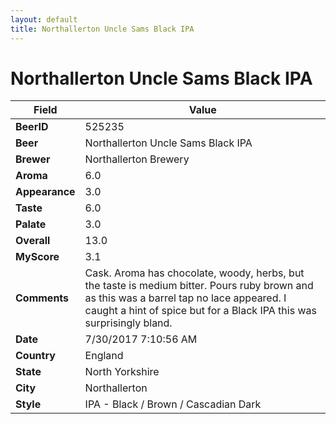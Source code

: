 ```yaml
---
layout: default
title: Northallerton Uncle Sams Black IPA
---
```


# Northallerton Uncle Sams Black IPA

| Field         | Value     |
|---------------|-----------|
| **BeerID** | 525235 |
| **Beer** | Northallerton Uncle Sams Black IPA |
| **Brewer** | Northallerton Brewery |
| **Aroma** | 6.0 |
| **Appearance** | 3.0 |
| **Taste** | 6.0 |
| **Palate** | 3.0 |
| **Overall** | 13.0 |
| **MyScore** | 3.1 |
| **Comments** | Cask. Aroma has chocolate, woody, herbs, but the taste is medium bitter. Pours ruby brown and as this was a barrel tap no lace appeared. I caught a hint of spice but for a Black IPA this was surprisingly bland. |
| **Date** | 7/30/2017 7:10:56 AM |
| **Country** | England |
| **State** | North Yorkshire |
| **City** | Northallerton |
| **Style** | IPA - Black / Brown / Cascadian Dark |
